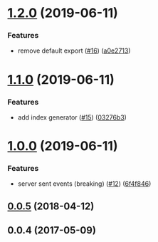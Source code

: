 <a name="1.2.0"></a>
# [1.2.0](https://github.com/kei-ito/middleware-static-livereload/compare/v1.1.0...v1.2.0) (2019-06-11)


### Features

* remove default export ([#16](https://github.com/kei-ito/middleware-static-livereload/issues/16)) ([a0e2713](https://github.com/kei-ito/middleware-static-livereload/commit/a0e2713))



<a name="1.1.0"></a>
# [1.1.0](https://github.com/kei-ito/middleware-static-livereload/compare/v1.0.0...v1.1.0) (2019-06-11)


### Features

* add index generator ([#15](https://github.com/kei-ito/middleware-static-livereload/issues/15)) ([03276b3](https://github.com/kei-ito/middleware-static-livereload/commit/03276b3))



<a name="1.0.0"></a>
# [1.0.0](https://github.com/kei-ito/middleware-static-livereload/compare/v0.0.5...v1.0.0) (2019-06-11)


### Features

* server sent events (breaking) ([#12](https://github.com/kei-ito/middleware-static-livereload/issues/12)) ([6f4f846](https://github.com/kei-ito/middleware-static-livereload/commit/6f4f846))



<a name="0.0.5"></a>
## [0.0.5](https://github.com/kei-ito/middleware-static-livereload/compare/v0.0.4...v0.0.5) (2018-04-12)



<a name="0.0.4"></a>
## 0.0.4 (2017-05-09)



